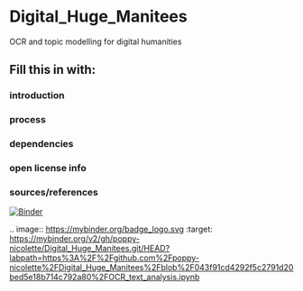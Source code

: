 # Digital_Huge_Manitees
OCR and topic modelling for digital humanities
## Fill this in with:
### introduction
### process
### dependencies
### open license info
### sources/references
[![Binder](https://mybinder.org/badge_logo.svg)](https://mybinder.org/v2/gh/poppy-nicolette/Digital_Huge_Manitees.git/HEAD?labpath=https%3A%2F%2Fgithub.com%2Fpoppy-nicolette%2FDigital_Huge_Manitees%2Fblob%2F043f91cd4292f5c2791d20bed5e18b714c792a80%2FOCR_text_analysis.ipynb)

.. image:: https://mybinder.org/badge_logo.svg
 :target: https://mybinder.org/v2/gh/poppy-nicolette/Digital_Huge_Manitees.git/HEAD?labpath=https%3A%2F%2Fgithub.com%2Fpoppy-nicolette%2FDigital_Huge_Manitees%2Fblob%2F043f91cd4292f5c2791d20bed5e18b714c792a80%2FOCR_text_analysis.ipynb
